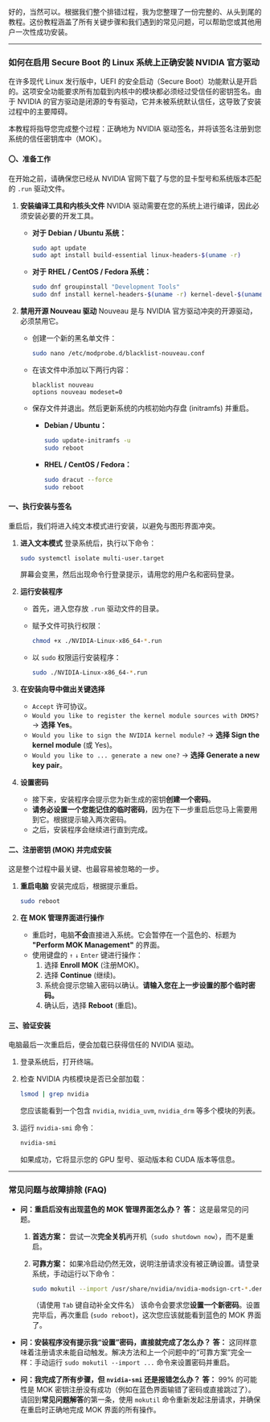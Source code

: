 
好的，当然可以。根据我们整个排错过程，我为您整理了一份完整的、从头到尾的教程。这份教程涵盖了所有关键步骤和我们遇到的常见问题，可以帮助您或其他用户一次性成功安装。

---

### **如何在启用 Secure Boot 的 Linux 系统上正确安装 NVIDIA 官方驱动**

在许多现代 Linux 发行版中，UEFI 的安全启动（Secure Boot）功能默认是开启的。这项安全功能要求所有加载到内核中的模块都必须经过受信任的密钥签名。由于 NVIDIA 的官方驱动是闭源的专有驱动，它并未被系统默认信任，这导致了安装过程中的主要障碍。

本教程将指导您完成整个过程：正确地为 NVIDIA 驱动签名，并将该签名注册到您系统的信任密钥库中（MOK）。

#### **〇、准备工作**

在开始之前，请确保您已经从 NVIDIA 官网下载了与您的显卡型号和系统版本匹配的 `.run` 驱动文件。

1. **安装编译工具和内核头文件**
    NVIDIA 驱动需要在您的系统上进行编译，因此必须安装必要的开发工具。

    * **对于 Debian / Ubuntu 系统：**

        ```bash
        sudo apt update
        sudo apt install build-essential linux-headers-$(uname -r)
        ```

    * **对于 RHEL / CentOS / Fedora 系统：**

        ```bash
        sudo dnf groupinstall "Development Tools"
        sudo dnf install kernel-headers-$(uname -r) kernel-devel-$(uname -r)
        ```

2. **禁用开源 Nouveau 驱动**
    Nouveau 是与 NVIDIA 官方驱动冲突的开源驱动，必须禁用它。

    * 创建一个新的黑名单文件：

        ```bash
        sudo nano /etc/modprobe.d/blacklist-nouveau.conf
        ```

    * 在该文件中添加以下两行内容：

        ```
        blacklist nouveau
        options nouveau modeset=0
        ```

    * 保存文件并退出。然后更新系统的内核初始内存盘 (initramfs) 并重启。
        * **Debian / Ubuntu：**

            ```bash
            sudo update-initramfs -u
            sudo reboot
            ```

        * **RHEL / CentOS / Fedora：**

            ```bash
            sudo dracut --force
            sudo reboot
            ```

#### **一、执行安装与签名**

重启后，我们将进入纯文本模式进行安装，以避免与图形界面冲突。

1. **进入文本模式**
    登录系统后，执行以下命令：

    ```bash
    sudo systemctl isolate multi-user.target
    ```

    屏幕会变黑，然后出现命令行登录提示，请用您的用户名和密码登录。

2. **运行安装程序**
    * 首先，进入您存放 `.run` 驱动文件的目录。
    * 赋予文件可执行权限：

        ```bash
        chmod +x ./NVIDIA-Linux-x86_64-*.run 
        ```

    * 以 `sudo` 权限运行安装程序：

        ```bash
        sudo ./NVIDIA-Linux-x86_64-*.run
        ```

3. **在安装向导中做出关键选择**
    * `Accept` 许可协议。
    * `Would you like to register the kernel module sources with DKMS?` -> **选择 Yes**。
    * `Would you like to sign the NVIDIA kernel module?` -> **选择 Sign the kernel module** (或 Yes)。
    * `Would you like to ... generate a new one?` -> **选择 Generate a new key pair**。

4. **设置密码**
    * 接下来，安装程序会提示您为新生成的密钥**创建一个密码**。
    * **请务必设置一个您能记住的临时密码**，因为在下一步重启后您马上需要用到它。根据提示输入两次密码。
    * 之后，安装程序会继续进行直到完成。

#### **二、注册密钥 (MOK) 并完成安装**

这是整个过程中最关键、也最容易被忽略的一步。

1. **重启电脑**
    安装完成后，根据提示重启。

    ```bash
    sudo reboot
    ```

2. **在 MOK 管理界面进行操作**
    * 重启时，电脑**不会**直接进入系统。它会暂停在一个蓝色的、标题为 **"Perform MOK Management"** 的界面。
    * 使用键盘的 `↑` `↓` `Enter` 键进行操作：
        1. 选择 **Enroll MOK** (注册MOK)。
        2. 选择 **Continue** (继续)。
        3. 系统会提示您输入密码以确认。**请输入您在上一步设置的那个临时密码。**
        4. 确认后，选择 **Reboot** (重启)。

#### **三、验证安装**

电脑最后一次重启后，便会加载已获得信任的 NVIDIA 驱动。

1. 登录系统后，打开终端。
2. 检查 NVIDIA 内核模块是否已全部加载：

    ```bash
    lsmod | grep nvidia
    ```

    您应该能看到一个包含 `nvidia`, `nvidia_uvm`, `nvidia_drm` 等多个模块的列表。

3. 运行 `nvidia-smi` 命令：

    ```bash
    nvidia-smi
    ```

    如果成功，它将显示您的 GPU 型号、驱动版本和 CUDA 版本等信息。

---

### **常见问题与故障排除 (FAQ)**

* **问：重启后没有出现蓝色的 MOK 管理界面怎么办？**
    **答：** 这是最常见的问题。
    1. **首选方案：** 尝试一次**完全关机**再开机（`sudo shutdown now`），而不是重启。
    2. **可靠方案：** 如果冷启动仍然无效，说明注册请求没有被正确设置。请登录系统，手动运行以下命令：

        ```bash
        sudo mokutil --import /usr/share/nvidia/nvidia-modsign-crt-*.der
        ```

        （请使用 `Tab` 键自动补全文件名）
        该命令会要求您**设置一个新密码**。设置完毕后，再次重启 (`sudo reboot`)，这次您应该就能看到蓝色的 MOK 界面了。

* **问：安装程序没有提示我“设置”密码，直接就完成了怎么办？**
    **答：** 这同样意味着注册请求未能自动触发。解决方法和上一个问题中的“可靠方案”完全一样：手动运行 `sudo mokutil --import ...` 命令来设置密码并重启。

* **问：我完成了所有步骤，但 `nvidia-smi` 还是报错怎么办？**
    **答：** 99% 的可能性是 MOK 密钥注册没有成功（例如在蓝色界面输错了密码或直接跳过了）。请回到**常见问题解答**的第一条，使用 `mokutil` 命令重新发起注册请求，并确保在重启时正确地完成 MOK 界面的所有操作。
